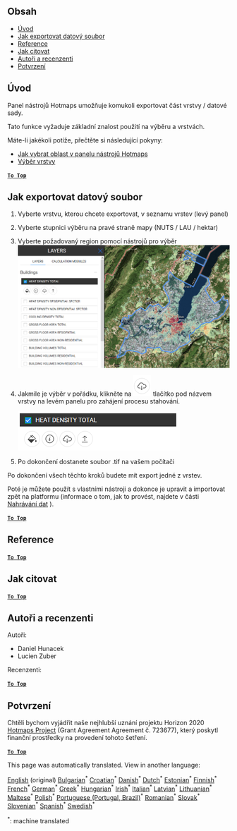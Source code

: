 <h2> Obsah </h2><ul><li> <a href="#Introduction">Úvod</a> </li><li> <a href="#How-to-export-a-dataset">Jak exportovat datový soubor</a> </li><li> <a href="#References">Reference</a> </li><li> <a href="#How-to-cite">Jak citovat</a> </li><li> <a href="#Authors-and-reviewers">Autoři a recenzenti</a> </li><li> <a href="#Acknowledgement">Potvrzení</a> </li></ul><h2> Úvod </h2><p> Panel nástrojů Hotmaps umožňuje komukoli exportovat část vrstvy / datové sady. </p><p> Tato funkce vyžaduje základní znalost použití na výběru a vrstvách. </p><p> Máte-li jakékoli potíže, přečtěte si následující pokyny: </p><ul><li> <a href="How-to-select-a-region-in-the-Hotmaps-toolbox">Jak vybrat oblast v panelu nástrojů Hotmaps</a> </li><li> <a href="Layer-section">Výběr vrstvy</a> </li></ul><p><ins> <code><strong><a href="#table-of-contents">To Top</a></strong></code> </ins> </p><h2> Jak exportovat datový soubor </h2><ol><li><p> Vyberte vrstvu, kterou chcete exportovat, v seznamu vrstev (levý panel) </p></li><li><p> Vyberte stupnici výběru na pravé straně mapy (NUTS / LAU / hektar) </p></li><li><p> Vyberte požadovaný region pomocí nástrojů pro výběr <img alt="export_selection" src="images/export_selection.png"/></p></li><li><p> Jakmile je výběr v pořádku, klikněte na <img alt="tlačítko exportu" src="images/layer-export-btn.png"/> tlačítko pod názvem vrstvy na levém panelu pro zahájení procesu stahování. </p><p><img alt="možnosti vrstvy" src="images/layer-options.png"/></p></li><li><p> Po dokončení dostanete soubor .tif na vašem počítači </p></li></ol><p> Po dokončení všech těchto kroků budete mít export jedné z vrstev. </p><p> Poté je můžete použít s vlastními nástroji a dokonce je upravit a importovat zpět na platformu (informace o tom, jak to provést, najdete v části <a href="Data_upload">Nahrávání dat</a> ). </p><p><ins> <code><strong><a href="#table-of-contents">To Top</a></strong></code> </ins> </p><h2> Reference </h2><p><ins> <code><strong><a href="#table-of-contents">To Top</a></strong></code> </ins> </p><h2> Jak citovat </h2><p><ins> <code><strong><a href="#table-of-contents">To Top</a></strong></code> </ins> </p><h2> Autoři a recenzenti </h2><p> Autoři: </p><ul><li> Daniel Hunacek </li><li> Lucien Zuber </li></ul><p> Recenzenti: </p><p><ins> <code><strong><a href="#table-of-contents">To Top</a></strong></code> </ins> </p><h2> Potvrzení </h2><p> Chtěli bychom vyjádřit naše nejhlubší uznání projektu Horizon 2020 <a href="https://www.hotmaps-project.eu">Hotmaps Project</a> (Grant Agreement Agreement č. 723677), který poskytl finanční prostředky na provedení tohoto šetření. </p><p><ins> <code><strong><a href="#table-of-contents">To Top</a></strong></code> </ins> </p>

This page was automatically translated. View in another language:

[English](../en/Data-export-functionalities.md) (original) [Bulgarian](../bg/Data-export-functionalities.md)<sup>\*</sup> [Croatian](../hr/Data-export-functionalities.md)<sup>\*</sup>  [Danish](../da/Data-export-functionalities.md)<sup>\*</sup> [Dutch](../nl/Data-export-functionalities.md)<sup>\*</sup> [Estonian](../et/Data-export-functionalities.md)<sup>\*</sup> [Finnish](../fi/Data-export-functionalities.md)<sup>\*</sup> [French](../fr/Data-export-functionalities.md)<sup>\*</sup> [German](../de/Data-export-functionalities.md)<sup>\*</sup> [Greek](../el/Data-export-functionalities.md)<sup>\*</sup> [Hungarian](../hu/Data-export-functionalities.md)<sup>\*</sup> [Irish](../ga/Data-export-functionalities.md)<sup>\*</sup> [Italian](../it/Data-export-functionalities.md)<sup>\*</sup> [Latvian](../lv/Data-export-functionalities.md)<sup>\*</sup> [Lithuanian](../lt/Data-export-functionalities.md)<sup>\*</sup> [Maltese](../mt/Data-export-functionalities.md)<sup>\*</sup> [Polish](../pl/Data-export-functionalities.md)<sup>\*</sup> [Portuguese (Portugal, Brazil)](../pt/Data-export-functionalities.md)<sup>\*</sup> [Romanian](../ro/Data-export-functionalities.md)<sup>\*</sup> [Slovak](../sk/Data-export-functionalities.md)<sup>\*</sup> [Slovenian](../sl/Data-export-functionalities.md)<sup>\*</sup> [Spanish](../es/Data-export-functionalities.md)<sup>\*</sup> [Swedish](../sv/Data-export-functionalities.md)<sup>\*</sup> 

<sup>\*</sup>: machine translated
